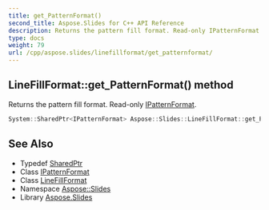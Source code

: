 ```yaml
---
title: get_PatternFormat()
second_title: Aspose.Slides for C++ API Reference
description: Returns the pattern fill format. Read-only IPatternFormat.
type: docs
weight: 79
url: /cpp/aspose.slides/linefillformat/get_patternformat/
---
```

## LineFillFormat::get_PatternFormat() method


Returns the pattern fill format. Read-only [IPatternFormat](../../ipatternformat/).

```cpp
System::SharedPtr<IPatternFormat> Aspose::Slides::LineFillFormat::get_PatternFormat() override
```

## See Also

* Typedef [SharedPtr](../../system/sharedptr/)
* Class [IPatternFormat](../ipatternformat/)
* Class [LineFillFormat](./)
* Namespace [Aspose::Slides](../)
* Library [Aspose.Slides](../../)